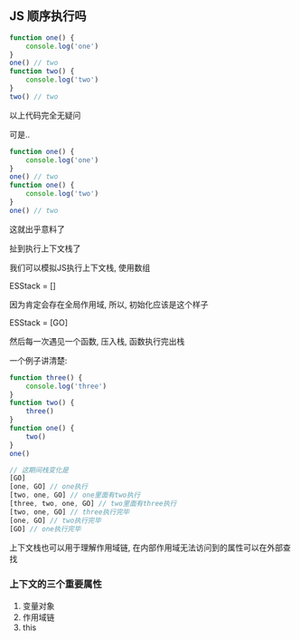 ## JS 顺序执行吗

```js
function one() {
    console.log('one')
}
one() // two
function two() {
    console.log('two')
}
two() // two
```

以上代码完全无疑问

可是..

```js
function one() {
    console.log('one')
}
one() // two
function one() {
    console.log('two')
}
one() // two
```

这就出乎意料了

扯到执行上下文栈了

我们可以模拟JS执行上下文栈, 使用数组

ESStack = []

因为肯定会存在全局作用域,  所以, 初始化应该是这个样子

ESStack = [GO]

然后每一次遇见一个函数, 压入栈, 函数执行完出栈



一个例子讲清楚:

```js
function three() {
    console.log('three')
}
function two() {
    three()
}
function one() {
    two()
}
one()

// 这期间栈变化是
[GO]
[one, GO] // one执行
[two, one, GO] // one里面有two执行
[three, two, one, GO] // two里面有three执行
[two, one, GO] // three执行完毕
[one, GO] // two执行完毕
[GO] // one执行完毕
```



上下文栈也可以用于理解作用域链, 在内部作用域无法访问到的属性可以在外部查找

### 上下文的三个重要属性

1. 变量对象
2. 作用域链
3. this
